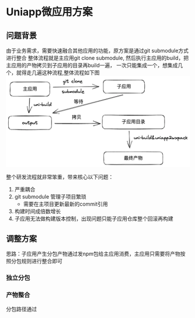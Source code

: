 # Uniapp微应用方案
## 问题背景
由于业务需求，需要快速融合其他应用的功能，原方案是通过git submodule方式进行整合
整体流程就是主应用git clone submodule, 然后执行主应用的build，把主应用的产物拷贝到子应用的目录再build一遍，
一次只能集成一个，想集成几个，就得走几遍这种流程,整体流程如下图     
<img src="https://github.com/nibilin33/frontend-blog/raw/master/press/guide/img/old-progress.png">

整个研发流程就非常笨重，带来核心以下问题：      
1. 严重耦合 
2. git submodule 管理子项目繁琐
    - 需要在主项目更新最新的commit引用
3. 构建时间成倍数增长   
4. 子应用无法做构建版本控制，出现问题只能子应用仓库整个回滚再构建   
   
## 调整方案     
思路：子应用产生分包产物通过发npm包给主应用消费，主应用只需要将产物按照分包规则进行整合即可         

### 独立分包

### 产物整合
分包路径通过

